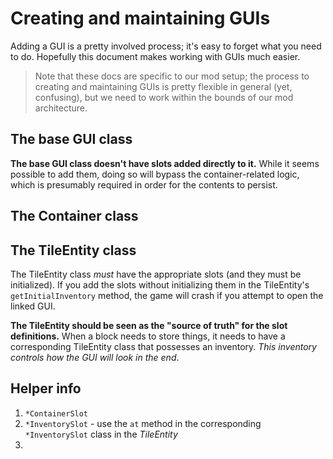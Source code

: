 # Creating and maintaining GUIs

Adding a GUI is a pretty involved process; it's easy to forget what you need to do. Hopefully this document makes 
working with GUIs much easier.

> Note that these docs are specific to our mod setup; the process to creating and maintaining GUIs is pretty flexible
> in general (yet, confusing), but we need to work within the bounds of our mod architecture.

## The base GUI class
**The base GUI class doesn't have slots added directly to it.** While it seems possible to add them, doing so will bypass
the container-related logic, which is presumably required in order for the contents to persist.

## The Container class


## The TileEntity class
The TileEntity class _must_ have the appropriate slots (and they must be initialized). If you add the slots without initializing
them in the TileEntity's `getInitialInventory` method, the game will crash if you attempt to open the linked GUI.

**The TileEntity should be seen as the "source of truth" for the slot definitions.** When a block needs to store things,
it needs to have a corresponding TileEntity class that possesses an inventory. _This inventory controls how the GUI
will look in the end_.

## Helper info
1. `*ContainerSlot`
2. `*InventorySlot` - use the `at` method in the corresponding `*InventorySlot` class in the _TileEntity_
3. 
